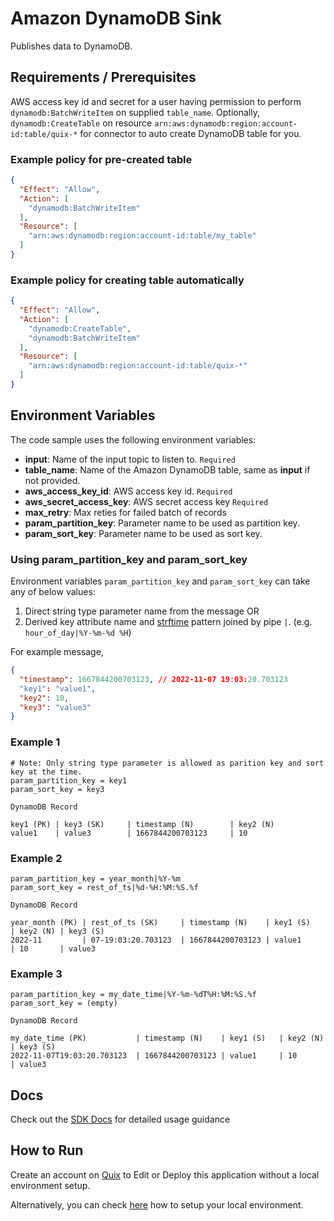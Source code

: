 # Amazon DynamoDB Sink

Publishes data to DynamoDB.

## Requirements / Prerequisites

AWS access key id and secret for a user having permission to perform `dynamodb:BatchWriteItem` on supplied `table_name`.
Optionally, `dynamodb:CreateTable` on resource `arn:aws:dynamodb:region:account-id:table/quix-*` for connector to auto
create DynamoDB table for you.

### Example policy for pre-created table

```json
{
  "Effect": "Allow",
  "Action": [
    "dynamodb:BatchWriteItem"
  ],
  "Resource": [
    "arn:aws:dynamodb:region:account-id:table/my_table"
  ]
}
```

### Example policy for creating table automatically

```json
{
  "Effect": "Allow",
  "Action": [
    "dynamodb:CreateTable",
    "dynamodb:BatchWriteItem"
  ],
  "Resource": [
    "arn:aws:dynamodb:region:account-id:table/quix-*"
  ]
}
```

## Environment Variables

The code sample uses the following environment variables:

- **input**: Name of the input topic to listen to. `Required`
- **table_name**: Name of the Amazon DynamoDB table, same as **input** if not provided.
- **aws_access_key_id**: AWS access key id. `Required`
- **aws_secret_access_key**: AWS secret access key `Required`
- **max_retry**: Max reties for failed batch of records
- **param_partition_key**: Parameter name to be used as partition key.
- **param_sort_key**: Parameter name to be used as sort key.

### Using param_partition_key and param_sort_key

Environment variables `param_partition_key` and `param_sort_key` can take any of below values:

1. Direct string type parameter name from the message OR
2. Derived key attribute name and [strftime](https://docs.python.org/3/library/datetime.html#datetime.date.strftime)
   pattern joined
   by pipe `|`. (e.g. `hour_of_day|%Y-%m-%d %H`)

For example message,

```json
{
  "timestamp": 1667844200703123, // 2022-11-07 19:03:20.703123
  "key1": "value1",
  "key2": 10,
  "key3": "value3"
}
```

### Example 1

```
# Note: Only string type parameter is allowed as parition key and sort key at the time.
param_partition_key = key1
param_sort_key = key3

DynamoDB Record

key1 (PK) | key3 (SK)     | timestamp (N)        | key2 (N)
value1    | value3        | 1667844200703123     | 10
```

### Example 2

```
param_partition_key = year_month|%Y-%m
param_sort_key = rest_of_ts|%d-%H:%M:%S.%f

DynamoDB Record

year_month (PK) | rest_of_ts (SK)     | timestamp (N)    | key1 (S)   | key2 (N) | key3 (S)
2022-11         | 07-19:03:20.703123  | 1667844200703123 | value1     | 10       | value3
```

### Example 3

```
param_partition_key = my_date_time|%Y-%m-%dT%H:%M:%S.%f
param_sort_key = (empty)

DynamoDB Record

my_date_time (PK)           | timestamp (N)    | key1 (S)   | key2 (N) | key3 (S)
2022-11-07T19:03:20.703123  | 1667844200703123 | value1     | 10       | value3
```

## Docs

Check out the [SDK Docs](https://quix.io/docs/sdk/introduction.html) for detailed usage guidance

## How to Run

Create an account on [Quix](https://portal.platform.quix.ai/self-sign-up?xlink=github) to Edit or Deploy this
application without a local environment setup.

Alternatively, you can check [here](https://quix.io/docs/sdk/python-setup.html) how to setup your local environment.